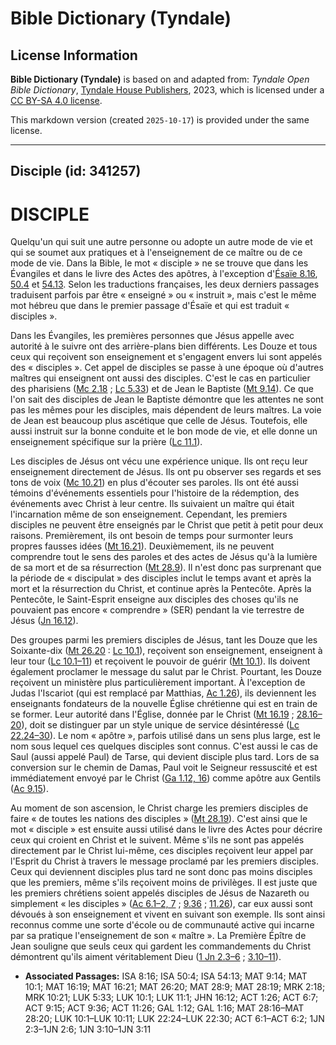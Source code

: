 # Bible Dictionary (Tyndale)

## License Information

**Bible Dictionary (Tyndale)** is based on and adapted from: _Tyndale Open Bible Dictionary_, [Tyndale House Publishers](https://tyndaleopenresources.com/), 2023, which is licensed under a [CC BY-SA 4.0 license](https://creativecommons.org/licenses/by-sa/4.0/legalcode.en).

This markdown version (created `2025-10-17`) is provided under the same license.



--------------------------------

## Disciple (id: 341257)

DISCIPLE
========

Quelqu'un qui suit une autre personne ou adopte un autre mode de vie et qui se soumet aux pratiques et à l'enseignement de ce maître ou de ce mode de vie. Dans la Bible, le mot « disciple » ne se trouve que dans les Évangiles et dans le livre des Actes des apôtres, à l'exception d'[Ésaïe 8\.16](https://ref.ly/Isa8:16), [50\.4](https://ref.ly/Isa50:4) et [54\.13](https://ref.ly/Isa54:13). Selon les traductions françaises, les deux derniers passages traduisent parfois par être « enseigné » ou « instruit », mais c'est le même mot hébreu que dans le premier passage d'Ésaïe et qui est traduit « disciples ».

Dans les Évangiles, les premières personnes que Jésus appelle avec autorité à le suivre ont des arrière\-plans bien différents. Les Douze et tous ceux qui reçoivent son enseignement et s'engagent envers lui sont appelés des « disciples ». Cet appel de disciples se passe à une époque où d'autres maîtres qui enseignent ont aussi des disciples. C'est le cas en particulier des pharisiens ([Mc 2\.18](https://ref.ly/Mark2:18) ; [Lc 5\.33](https://ref.ly/Luke5:33)) et de Jean le Baptiste ([Mt 9\.14](https://ref.ly/Matt9:14)). Ce que l'on sait des disciples de Jean le Baptiste démontre que les attentes ne sont pas les mêmes pour les disciples, mais dépendent de leurs maîtres. La voie de Jean est beaucoup plus ascétique que celle de Jésus. Toutefois, elle aussi instruit sur la bonne conduite et le bon mode de vie, et elle donne un enseignement spécifique sur la prière ([Lc 11\.1](https://ref.ly/Luke11:1)).

Les disciples de Jésus ont vécu une expérience unique. Ils ont reçu leur enseignement directement de Jésus. Ils ont pu observer ses regards et ses tons de voix ([Mc 10\.21](https://ref.ly/Mark10:21)) en plus d'écouter ses paroles. Ils ont été aussi témoins d'événements essentiels pour l'histoire de la rédemption, des événements avec Christ à leur centre. Ils suivaient un maître qui était l'incarnation même de son enseignement. Cependant, les premiers disciples ne peuvent être enseignés par le Christ que petit à petit pour deux raisons. Premièrement, ils ont besoin de temps pour surmonter leurs propres fausses idées ([Mt 16\.21](https://ref.ly/Matt16:21)). Deuxièmement, ils ne peuvent comprendre tout le sens des paroles et des actes de Jésus qu'à la lumière de sa mort et de sa résurrection ([Mt 28\.9](https://ref.ly/Matt28:9)). Il n'est donc pas surprenant que la période de « discipulat » des disciples inclut le temps avant et après la mort et la résurrection du Christ, et continue après la Pentecôte. Après la Pentecôte, le Saint\-Esprit enseigne aux disciples des choses qu'ils ne pouvaient pas encore « comprendre » (SER) pendant la vie terrestre de Jésus ([Jn 16\.12](https://ref.ly/John16:12)).

Des groupes parmi les premiers disciples de Jésus, tant les Douze que les Soixante\-dix ([Mt 26\.20](https://ref.ly/Matt26:20) : [Lc 10\.1](https://ref.ly/Luke10:1)), reçoivent son enseignement, enseignent à leur tour ([Lc 10\.1–11](https://ref.ly/Luke10:1-Luke10:11)) et reçoivent le pouvoir de guérir ([Mt 10\.1](https://ref.ly/Matt10:1)). Ils doivent également proclamer le message du salut par le Christ. Pourtant, les Douze reçoivent un ministère plus particulièrement important. À l'exception de Judas l'Iscariot (qui est remplacé par Matthias, [Ac 1\.26](https://ref.ly/Acts1:26)), ils deviennent les enseignants fondateurs de la nouvelle Église chrétienne qui est en train de se former. Leur autorité dans l'Église, donnée par le Christ ([Mt 16\.19](https://ref.ly/Matt16:19) ; [28\.16–20](https://ref.ly/Matt28:16-Matt28:20)), doit se distinguer par un style unique de service désintéressé ([Lc 22\.24–30](https://ref.ly/Luke22:24-Luke22:30)). Le nom « apôtre », parfois utilisé dans un sens plus large, est le nom sous lequel ces quelques disciples sont connus. C'est aussi le cas de Saul (aussi appelé Paul) de Tarse, qui devient disciple plus tard. Lors de sa conversion sur le chemin de Damas, Paul voit le Seigneur ressuscité et est immédiatement envoyé par le Christ ([Ga 1\.12, 16](https://ref.ly/Gal1:12,Gal1:16)) comme apôtre aux Gentils ([Ac 9\.15](https://ref.ly/Acts9:15)).

Au moment de son ascension, le Christ charge les premiers disciples de faire « de toutes les nations des disciples » ([Mt 28\.19](https://ref.ly/Matt28:19)). C'est ainsi que le mot « disciple » est ensuite aussi utilisé dans le livre des Actes pour décrire ceux qui croient en Christ et le suivent. Même s'ils ne sont pas appelés directement par le Christ lui\-même, ces disciples reçoivent leur appel par l'Esprit du Christ à travers le message proclamé par les premiers disciples. Ceux qui deviennent disciples plus tard ne sont donc pas moins disciples que les premiers, même s'ils reçoivent moins de privilèges. Il est juste que les premiers chrétiens soient appelés disciples de Jésus de Nazareth ou simplement « les disciples » ([Ac 6\.1–2, 7](https://ref.ly/Acts6:1-Acts6:2,Acts6:7) ; [9\.36](https://ref.ly/Acts9:36) ; [11\.26](https://ref.ly/Acts11:26)), car eux aussi sont dévoués à son enseignement et vivent en suivant son exemple. Ils sont ainsi reconnus comme une sorte d'école ou de communauté active qui incarne par sa pratique l'enseignement de son « maître ». La Première Épître de Jean souligne que seuls ceux qui gardent les commandements du Christ démontrent qu'ils aiment véritablement Dieu ([1 Jn 2\.3–6](https://ref.ly/1John2:3-1John2:6) ; [3\.10–11](https://ref.ly/1John3:10-1John3:11)).

* **Associated Passages:** ISA 8:16; ISA 50:4; ISA 54:13; MAT 9:14; MAT 10:1; MAT 16:19; MAT 16:21; MAT 26:20; MAT 28:9; MAT 28:19; MRK 2:18; MRK 10:21; LUK 5:33; LUK 10:1; LUK 11:1; JHN 16:12; ACT 1:26; ACT 6:7; ACT 9:15; ACT 9:36; ACT 11:26; GAL 1:12; GAL 1:16; MAT 28:16–MAT 28:20; LUK 10:1–LUK 10:11; LUK 22:24–LUK 22:30; ACT 6:1–ACT 6:2; 1JN 2:3–1JN 2:6; 1JN 3:10–1JN 3:11

